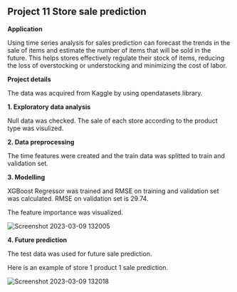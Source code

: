 ## Project 11 Store sale prediction 

**Application**

Using time series analysis for sales prediction can forecast the trends in the sale of items and estimate the number of items that will be sold in the future. This helps stores effectively regulate their stock of items, reducing the loss of overstocking or understocking and minimizing the cost of labor.


**Project details**

The data was acquired from Kaggle by using opendatasets library. 

**1. Exploratory data analysis**

Null data was checked.
The sale of each store according to the product type was visulized. 

**2. Data preprocessing**

The time features were created and the train data was splitted to train and validation set.

**3. Modelling**

XGBoost Regressor was trained and RMSE on training and validation set was calculated.
RMSE on validation set is 29.74.

The feature importance was visualized. 


![Screenshot 2023-03-09 132005](https://user-images.githubusercontent.com/123642022/223941179-2a384918-57a6-4f50-b9fc-ec6939b3da09.png)

**4. Future prediction**

The test data was used for future sale prediction.

Here is an example of store 1 product 1 sale prediction.


![Screenshot 2023-03-09 132018](https://user-images.githubusercontent.com/123642022/223941470-6ae95763-73fe-4a3b-9a0e-d3436309ba75.png)
